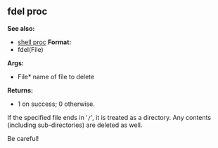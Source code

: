 ## fdel proc
**See also:**
*   [shell proc](/ref/proc/shell.md) <!-- -->
**Format:**
*   fdel(File)
<!-- -->
**Args:**
*   File* name of file to delete
<!-- -->
**Returns:**
*   1 on success; 0 otherwise.


If the specified file ends in \'`/`\', it is treated as a
directory. Any contents (including sub-directories) are deleted as well.


Be careful!